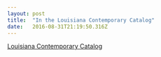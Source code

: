 ```yaml
---
layout: post 
title:  "In the Louisiana Contemporary Catalog" 
date:   2016-08-31T21:19:50.316Z 
---
```


[Louisiana Contemporary Catalog](https://drive.google.com/file/d/0B666kg0WyOiBNERyc2FIenRtTFNzWnJfUkhiSnhJM1VDdEI0/view)
